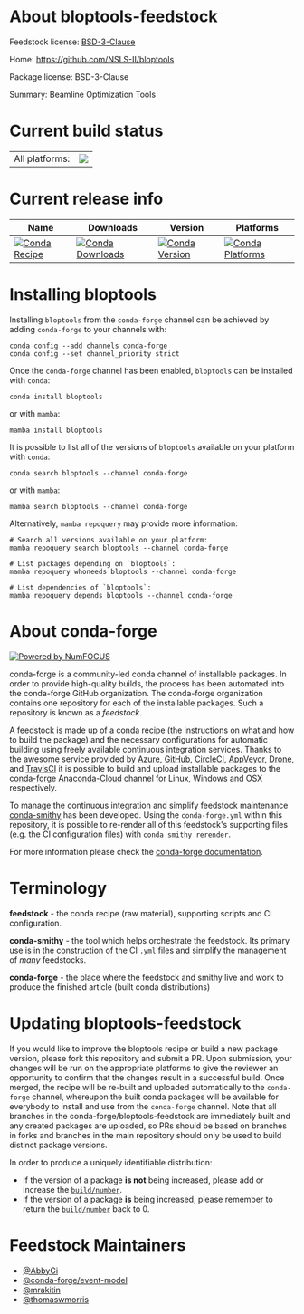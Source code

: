 About bloptools-feedstock
=========================

Feedstock license: [BSD-3-Clause](https://github.com/conda-forge/bloptools-feedstock/blob/main/LICENSE.txt)

Home: https://github.com/NSLS-II/bloptools

Package license: BSD-3-Clause

Summary: Beamline Optimization Tools

Current build status
====================


<table><tr><td>All platforms:</td>
    <td>
      <a href="https://dev.azure.com/conda-forge/feedstock-builds/_build/latest?definitionId=13485&branchName=main">
        <img src="https://dev.azure.com/conda-forge/feedstock-builds/_apis/build/status/bloptools-feedstock?branchName=main">
      </a>
    </td>
  </tr>
</table>

Current release info
====================

| Name | Downloads | Version | Platforms |
| --- | --- | --- | --- |
| [![Conda Recipe](https://img.shields.io/badge/recipe-bloptools-green.svg)](https://anaconda.org/conda-forge/bloptools) | [![Conda Downloads](https://img.shields.io/conda/dn/conda-forge/bloptools.svg)](https://anaconda.org/conda-forge/bloptools) | [![Conda Version](https://img.shields.io/conda/vn/conda-forge/bloptools.svg)](https://anaconda.org/conda-forge/bloptools) | [![Conda Platforms](https://img.shields.io/conda/pn/conda-forge/bloptools.svg)](https://anaconda.org/conda-forge/bloptools) |

Installing bloptools
====================

Installing `bloptools` from the `conda-forge` channel can be achieved by adding `conda-forge` to your channels with:

```
conda config --add channels conda-forge
conda config --set channel_priority strict
```

Once the `conda-forge` channel has been enabled, `bloptools` can be installed with `conda`:

```
conda install bloptools
```

or with `mamba`:

```
mamba install bloptools
```

It is possible to list all of the versions of `bloptools` available on your platform with `conda`:

```
conda search bloptools --channel conda-forge
```

or with `mamba`:

```
mamba search bloptools --channel conda-forge
```

Alternatively, `mamba repoquery` may provide more information:

```
# Search all versions available on your platform:
mamba repoquery search bloptools --channel conda-forge

# List packages depending on `bloptools`:
mamba repoquery whoneeds bloptools --channel conda-forge

# List dependencies of `bloptools`:
mamba repoquery depends bloptools --channel conda-forge
```


About conda-forge
=================

[![Powered by
NumFOCUS](https://img.shields.io/badge/powered%20by-NumFOCUS-orange.svg?style=flat&colorA=E1523D&colorB=007D8A)](https://numfocus.org)

conda-forge is a community-led conda channel of installable packages.
In order to provide high-quality builds, the process has been automated into the
conda-forge GitHub organization. The conda-forge organization contains one repository
for each of the installable packages. Such a repository is known as a *feedstock*.

A feedstock is made up of a conda recipe (the instructions on what and how to build
the package) and the necessary configurations for automatic building using freely
available continuous integration services. Thanks to the awesome service provided by
[Azure](https://azure.microsoft.com/en-us/services/devops/), [GitHub](https://github.com/),
[CircleCI](https://circleci.com/), [AppVeyor](https://www.appveyor.com/),
[Drone](https://cloud.drone.io/welcome), and [TravisCI](https://travis-ci.com/)
it is possible to build and upload installable packages to the
[conda-forge](https://anaconda.org/conda-forge) [Anaconda-Cloud](https://anaconda.org/)
channel for Linux, Windows and OSX respectively.

To manage the continuous integration and simplify feedstock maintenance
[conda-smithy](https://github.com/conda-forge/conda-smithy) has been developed.
Using the ``conda-forge.yml`` within this repository, it is possible to re-render all of
this feedstock's supporting files (e.g. the CI configuration files) with ``conda smithy rerender``.

For more information please check the [conda-forge documentation](https://conda-forge.org/docs/).

Terminology
===========

**feedstock** - the conda recipe (raw material), supporting scripts and CI configuration.

**conda-smithy** - the tool which helps orchestrate the feedstock.
                   Its primary use is in the construction of the CI ``.yml`` files
                   and simplify the management of *many* feedstocks.

**conda-forge** - the place where the feedstock and smithy live and work to
                  produce the finished article (built conda distributions)


Updating bloptools-feedstock
============================

If you would like to improve the bloptools recipe or build a new
package version, please fork this repository and submit a PR. Upon submission,
your changes will be run on the appropriate platforms to give the reviewer an
opportunity to confirm that the changes result in a successful build. Once
merged, the recipe will be re-built and uploaded automatically to the
`conda-forge` channel, whereupon the built conda packages will be available for
everybody to install and use from the `conda-forge` channel.
Note that all branches in the conda-forge/bloptools-feedstock are
immediately built and any created packages are uploaded, so PRs should be based
on branches in forks and branches in the main repository should only be used to
build distinct package versions.

In order to produce a uniquely identifiable distribution:
 * If the version of a package **is not** being increased, please add or increase
   the [``build/number``](https://docs.conda.io/projects/conda-build/en/latest/resources/define-metadata.html#build-number-and-string).
 * If the version of a package **is** being increased, please remember to return
   the [``build/number``](https://docs.conda.io/projects/conda-build/en/latest/resources/define-metadata.html#build-number-and-string)
   back to 0.

Feedstock Maintainers
=====================

* [@AbbyGi](https://github.com/AbbyGi/)
* [@conda-forge/event-model](https://github.com/conda-forge/event-model/)
* [@mrakitin](https://github.com/mrakitin/)
* [@thomaswmorris](https://github.com/thomaswmorris/)

